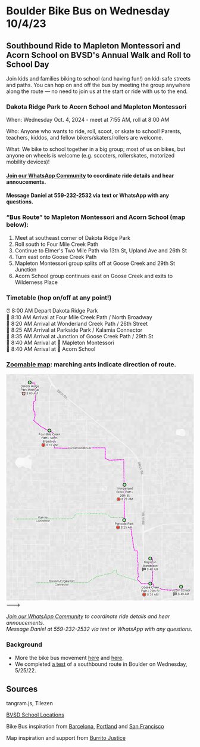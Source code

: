 # Boulder Bike Bus on Wednesday 10/4/23 
## Southbound Ride to Mapleton Montessori and Acorn School on BVSD's Annual Walk and Roll to School Day

Join kids and families biking to school (and having fun!) on kid-safe streets and paths. You can hop on and off the bus by meeting the group anywhere along the route — no need to join us at the start or ride with us to the end. 

<!--- ### Dakota Ridge Park to Acorn School with service to Mapleton Montessori and schools along Elmer's TwoMile and Goose Creeek Paths. --->  
### Dakota Ridge Park to Acorn School and Mapleton Montessori

When: Wednesday Oct. 4, 2024 - meet at 7:55 AM, roll at 8:00 AM

Who: Anyone who wants to ride, roll, scoot, or skate to school! Parents, teachers, kiddos, and fellow bikers/skaters/rollers are welcome.

What: We bike to school together in a big group; most of us on bikes, but anyone on wheels is welcome (e.g. scooters, rollerskates, motorized mobility devices)!

#### [Join our WhatsApp Community](https://chat.whatsapp.com/JwwTZQnzupG5rmS3lVhVQ5) to coordinate ride details and hear annoucements. 
#### Message Daniel at 559-232-2532 via text or WhatsApp with any questions.

### “Bus Route” to Mapleton Montessori and Acorn School (map below):
1. Meet at southeast corner of Dakota Ridge Park
2. Roll south to Four Mile Creek Path
3. Continue to Elmer's Two Mile Path via 13th St, Upland Ave and 26th St
4. Turn east onto Goose Creek Path
5. Mapleton Montessori group splits off at Goose Creek and 29th St Junction
6. Acorn School group continues east on Goose Creek and exits to Wilderness Place


<!--- ### Initial Southbound Crosstown “Bus Route” (map below): --->
<!--- 1. Meet at Parkside Park and 26th Street --->
<!--- 2. Roll south onto Elmer's Two Mile Path --->
<!--- 3. Turn east onto Goose Creek --->
<!--- 4. Turn south onto Foothills Path --->
<!--- 5. Continue south on Bear Creek Trail --->
<!--- 6. Turn west onto Skunk Creek Greenway --->
<!--- 7. Arrive at BCSIS/High Peaks Elementary --->

### Timetable (hop on/off at any point!)

⏰ 8:00 AM Depart Dakota Ridge Park  
🛑 8:10 AM Arrival at Four Mile Creek Path / North Broadway  
🛑 8:20 AM Arrival at Wonderland Creek Path / 26th Street  
🛑 8:25 AM Arrival at Parkside Park / Kalamia Connector  
🛑 8:35 AM Arrival at Junction of Goose Creek Path / 29th St  
🏁 8:40 AM Arrival at 🏫 Mapleton Montessori  
🏁 8:40 AM Arrival at 🏫 Acorn School  
<!--- 🛑 8:35 AM Arrival at Junction of Goose Creek Path / Balsam & Edgewood Connector --->     
<!--- 🛑 8:50 AM Arrival at Junction of Skunk Creek Path / Boulder Creek Path --->  
<!--- 🏁 9:00 AM Arrival at 🏫 BCSIS/High Peaks Elementary  --->

### [Zoomable map](https://sheeter.github.io/boulder_bike_bus/map#14.208333333333334/40.0462/-105.2724): marching ants indicate direction of route.
[![screenshot](https://raw.githubusercontent.com/sheeter/boulder_bike_bus/main/images/Screenshot%202023-09-25%20221050%20route.png)]([https://sheeter.github.io/boulder_bike_bus/map#14/40.0332/-105.2629](https://sheeter.github.io/boulder_bike_bus/map#14.208333333333334/40.0462/-105.2724))--->


*[Join our WhatsApp Community](https://chat.whatsapp.com/JwwTZQnzupG5rmS3lVhVQ5) to coordinate ride details and hear annoucements.*  
*Message Daniel at 559-232-2532 via text or WhatsApp with any questions.*

### Background
* More the bike bus movement [here](https://www.bloomberg.com/news/features/2022-02-10/kids-board-bike-trains-from-barcelona-to-san-francisco) and [here](https://www.youtube.com/watch?v=kT_GwQfoomw).  
* We completed [a test](https://twitter.com/BoulderBikeBus/status/1529523741297889280) of a southbound route in Boulder on Wednesday, 5/25/22. 

<!--- ### Additional Schools Served --->
<!--- If parents volunteer to lead, the route can include additional service to the following schools: Snow Lion Preschool, Columbine Elementary, Boulder Bilingual Preschool and Whittier Elementary. --->
 
<!--- "Add to your calendar" --->

<!---[![Twitter URL](https://img.shields.io/twitter/url/https/twitter.com/boulderbikebus.svg?style=social&label=Follow%20%40boulderbikebus)](https://twitter.com/boulderbikebus)--->

<!--- *Questions, suggestions, or press inquiries? Send a Twitter DM.* --->

<!---<iframe src='https://sheeter.github.io/boulder_bike_bus/map#14/40.0332/-105.2629' width='100%' height=‘600'> </iframe>--->

<!--- Please text 559-232-2532 if you're interested in leading a route to your school or have suggestions to make the rides more accessible and inclusive. --->

## Sources

tangram.js, Tilezen

[BVSD School Locations](https://bvsdschools.maps.arcgis.com/apps/webappviewer/index.html?id=9217a1d6a88a4b769c38495617983d9f)

Bike Bus inspiration from [Barcelona](https://twitter.com/bicibuseixample), [Portland](https://www.tiktok.com/@coachbalto?lang=en) and [San Francisco](https://kidsafesf.com/bike-bus)

Map inspiration and support from [Burrito Justice](https://twitter.com/burritojustice)

